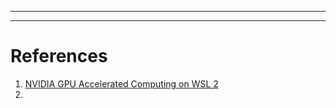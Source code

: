   ---
---

# References
1. [NVIDIA GPU Accelerated Computing on WSL 2](https://docs.nvidia.com/cuda/wsl-user-guide/index.html)
2. 